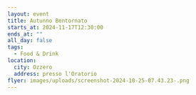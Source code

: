 ```yaml
---
layout: event
title: Autunno Bentornato
starts_at: 2024-11-17T12:30:00
ends_at: ""
all_day: false
tags:
  - Food & Drink
location:
  city: Ozzero
  address: presso l'Oratorio
flyer: images/uploads/screenshot-2024-10-25-07.43.23-.png
---
```

